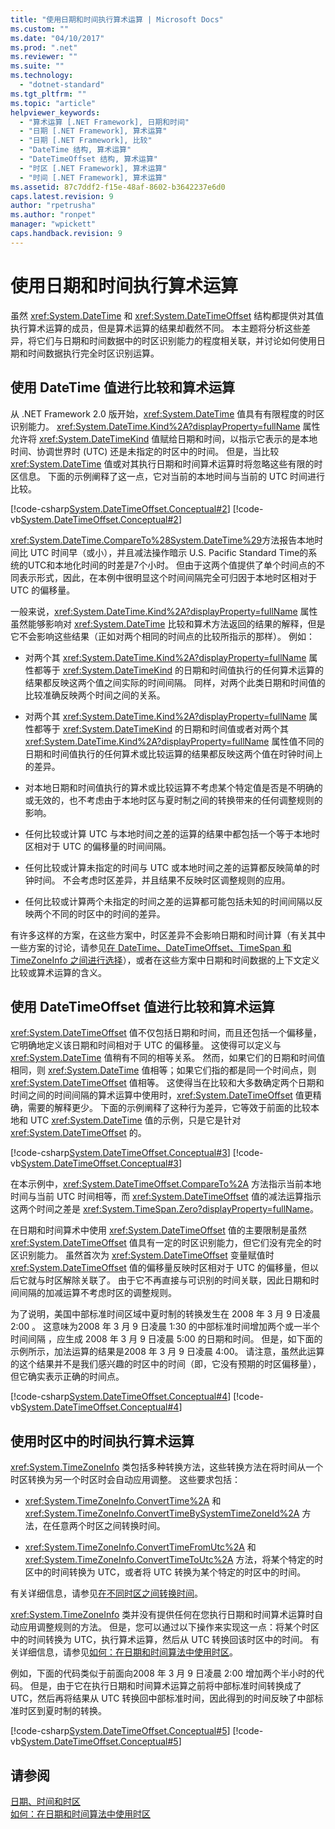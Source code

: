 ```yaml
---
title: "使用日期和时间执行算术运算 | Microsoft Docs"
ms.custom: ""
ms.date: "04/10/2017"
ms.prod: ".net"
ms.reviewer: ""
ms.suite: ""
ms.technology: 
  - "dotnet-standard"
ms.tgt_pltfrm: ""
ms.topic: "article"
helpviewer_keywords: 
  - "算术运算 [.NET Framework], 日期和时间"
  - "日期 [.NET Framework], 算术运算"
  - "日期 [.NET Framework], 比较"
  - "DateTime 结构, 算术运算"
  - "DateTimeOffset 结构, 算术运算"
  - "时区 [.NET Framework], 算术运算"
  - "时间 [.NET Framework], 算术运算"
ms.assetid: 87c7ddf2-f15e-48af-8602-b3642237e6d0
caps.latest.revision: 9
author: "rpetrusha"
ms.author: "ronpet"
manager: "wpickett"
caps.handback.revision: 9
---
```

# 使用日期和时间执行算术运算
虽然 <xref:System.DateTime> 和 <xref:System.DateTimeOffset> 结构都提供对其值执行算术运算的成员，但是算术运算的结果却截然不同。  本主题将分析这些差异，将它们与日期和时间数据中的时区识别能力的程度相关联，并讨论如何使用日期和时间数据执行完全时区识别运算。  
  
## 使用 DateTime 值进行比较和算术运算  
 从 .NET Framework 2.0 版开始，<xref:System.DateTime> 值具有有限程度的时区识别能力。  <xref:System.DateTime.Kind%2A?displayProperty=fullName> 属性允许将 <xref:System.DateTimeKind> 值赋给日期和时间，以指示它表示的是本地时间、协调世界时 \(UTC\) 还是未指定的时区中的时间。  但是，当比较 <xref:System.DateTime> 值或对其执行日期和时间算术运算时将忽略这些有限的时区信息。  下面的示例阐释了这一点，它对当前的本地时间与当前的 UTC 时间进行比较。  
  
 [!code-csharp[System.DateTimeOffset.Conceptual#2](../../../samples/snippets/csharp/VS_Snippets_CLR_System/system.DateTimeOffset.Conceptual/cs/Conceptual2.cs#2)]
 [!code-vb[System.DateTimeOffset.Conceptual#2](../../../samples/snippets/visualbasic/VS_Snippets_CLR_System/system.DateTimeOffset.Conceptual/vb/Conceptual2.vb#2)]  
  
 <xref:System.DateTime.CompareTo%28System.DateTime%29>方法报告本地时间比 UTC 时间早（或小），并且减法操作暗示 U.S. Pacific Standard Time的系统的UTC和本地化时间的时差是7个小时。  但由于这两个值提供了单个时间点的不同表示形式，因此，在本例中很明显这个时间间隔完全可归因于本地时区相对于 UTC 的偏移量。  
  
 一般来说，<xref:System.DateTime.Kind%2A?displayProperty=fullName> 属性虽然能够影响对 <xref:System.DateTime> 比较和算术方法返回的结果的解释，但是它不会影响这些结果（正如对两个相同的时间点的比较所指示的那样）。  例如：  
  
-   对两个其 <xref:System.DateTime.Kind%2A?displayProperty=fullName> 属性都等于 <xref:System.DateTimeKind> 的日期和时间值执行的任何算术运算的结果都反映这两个值之间实际的时间间隔。  同样，对两个此类日期和时间值的比较准确反映两个时间之间的关系。  
  
-   对两个其 <xref:System.DateTime.Kind%2A?displayProperty=fullName> 属性都等于 <xref:System.DateTimeKind> 的日期和时间值或者对两个其 <xref:System.DateTime.Kind%2A?displayProperty=fullName> 属性值不同的日期和时间值执行的任何算术或比较运算的结果都反映这两个值在时钟时间上的差异。  
  
-   对本地日期和时间值执行的算术或比较运算不考虑某个特定值是否是不明确的或无效的，也不考虑由于本地时区与夏时制之间的转换带来的任何调整规则的影响。  
  
-   任何比较或计算 UTC 与本地时间之差的运算的结果中都包括一个等于本地时区相对于 UTC 的偏移量的时间间隔。  
  
-   任何比较或计算未指定的时间与 UTC 或本地时间之差的运算都反映简单的时钟时间。  不会考虑时区差异，并且结果不反映时区调整规则的应用。  
  
-   任何比较或计算两个未指定的时间之差的运算都可能包括未知的时间间隔以反映两个不同的时区中的时间的差异。  
  
 有许多这样的方案，在这些方案中，时区差异不会影响日期和时间计算（有关其中一些方案的讨论，请参见[在 DateTime、DateTimeOffset、TimeSpan 和 TimeZoneInfo 之间进行选择](../../../docs/standard/datetime/choosing-between-datetime.md)），或者在这些方案中日期和时间数据的上下文定义比较或算术运算的含义。  
  
## 使用 DateTimeOffset 值进行比较和算术运算  
 <xref:System.DateTimeOffset> 值不仅包括日期和时间，而且还包括一个偏移量，它明确地定义该日期和时间相对于 UTC 的偏移量。  这使得可以定义与 <xref:System.DateTime> 值稍有不同的相等关系。  然而，如果它们的日期和时间值相同，则 <xref:System.DateTime> 值相等；如果它们指的都是同一个时间点，则 <xref:System.DateTimeOffset> 值相等。  这使得当在比较和大多数确定两个日期和时间之间的时间间隔的算术运算中使用时，<xref:System.DateTimeOffset> 值更精确，需要的解释更少。  下面的示例阐释了这种行为差异，它等效于前面的比较本地和 UTC <xref:System.DateTime> 值的示例，只是它是针对 <xref:System.DateTimeOffset> 的。  
  
 [!code-csharp[System.DateTimeOffset.Conceptual#3](../../../samples/snippets/csharp/VS_Snippets_CLR_System/system.DateTimeOffset.Conceptual/cs/Conceptual3.cs#3)]
 [!code-vb[System.DateTimeOffset.Conceptual#3](../../../samples/snippets/visualbasic/VS_Snippets_CLR_System/system.DateTimeOffset.Conceptual/vb/Conceptual3.vb#3)]  
  
 在本示例中，<xref:System.DateTimeOffset.CompareTo%2A> 方法指示当前本地时间与当前 UTC 时间相等，而 <xref:System.DateTimeOffset> 值的减法运算指示这两个时间之差是 <xref:System.TimeSpan.Zero?displayProperty=fullName>。  
  
 在日期和时间算术中使用 <xref:System.DateTimeOffset> 值的主要限制是虽然 <xref:System.DateTimeOffset> 值具有一定的时区识别能力，但它们没有完全的时区识别能力。  虽然首次为 <xref:System.DateTimeOffset> 变量赋值时 <xref:System.DateTimeOffset> 值的偏移量反映时区相对于 UTC 的偏移量，但以后它就与时区解除关联了。  由于它不再直接与可识别的时间关联，因此日期和时间间隔的加减运算不考虑时区的调整规则。  
  
 为了说明，美国中部标准时间区域中夏时制的转换发生在 2008 年 3 月 9 日凌晨 2:00 。  这意味为2008 年 3 月 9 日凌晨 1:30 的中部标准时间增加两个或一半个时间间隔 ，应生成 2008 年 3 月 9 日凌晨 5:00 的日期和时间。  但是，如下面的示例所示，加法运算的结果是2008 年 3 月 9 日凌晨 4:00。  请注意，虽然此运算的这个结果并不是我们感兴趣的时区中的时间（即，它没有预期的时区偏移量），但它确实表示正确的时间点。  
  
 [!code-csharp[System.DateTimeOffset.Conceptual#4](../../../samples/snippets/csharp/VS_Snippets_CLR_System/system.DateTimeOffset.Conceptual/cs/Conceptual4.cs#4)]
 [!code-vb[System.DateTimeOffset.Conceptual#4](../../../samples/snippets/visualbasic/VS_Snippets_CLR_System/system.DateTimeOffset.Conceptual/vb/Conceptual4.vb#4)]  
  
## 使用时区中的时间执行算术运算  
 <xref:System.TimeZoneInfo> 类包括多种转换方法，这些转换方法在将时间从一个时区转换为另一个时区时会自动应用调整。  这些要求包括：  
  
-   <xref:System.TimeZoneInfo.ConvertTime%2A> 和 <xref:System.TimeZoneInfo.ConvertTimeBySystemTimeZoneId%2A> 方法，在任意两个时区之间转换时间。  
  
-   <xref:System.TimeZoneInfo.ConvertTimeFromUtc%2A> 和 <xref:System.TimeZoneInfo.ConvertTimeToUtc%2A> 方法，将某个特定的时区中的时间转换为 UTC，或者将 UTC 转换为某个特定的时区中的时间。  
  
 有关详细信息，请参见[在不同时区之间转换时间](../../../docs/standard/datetime/converting-between-time-zones.md)。  
  
 <xref:System.TimeZoneInfo> 类并没有提供任何在您执行日期和时间算术运算时自动应用调整规则的方法。  但是，您可以通过以下操作来实现这一点：将某个时区中的时间转换为 UTC，执行算术运算，然后从 UTC 转换回该时区中的时间。  有关详细信息，请参见[如何：在日期和时间算法中使用时区](../../../docs/standard/datetime/use-time-zones-in-arithmetic.md)。  
  
 例如，下面的代码类似于前面向2008 年 3 月 9 日凌晨 2:00 增加两个半小时的代码。  但是，由于它在执行日期和时间算术运算之前将中部标准时间转换成了 UTC，然后再将结果从 UTC 转换回中部标准时间，因此得到的时间反映了中部标准时区到夏时制的转换。  
  
 [!code-csharp[System.DateTimeOffset.Conceptual#5](../../../samples/snippets/csharp/VS_Snippets_CLR_System/system.DateTimeOffset.Conceptual/cs/Conceptual5.cs#5)]
 [!code-vb[System.DateTimeOffset.Conceptual#5](../../../samples/snippets/visualbasic/VS_Snippets_CLR_System/system.DateTimeOffset.Conceptual/vb/Conceptual5.vb#5)]  
  
## 请参阅  
 [日期、时间和时区](../../../docs/standard/datetime/index.md)   
 [如何：在日期和时间算法中使用时区](../../../docs/standard/datetime/use-time-zones-in-arithmetic.md)